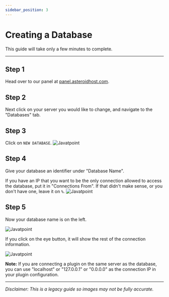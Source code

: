 ```yaml
---
sidebar_position: 3
---
```


# Creating a Database
This guide will take only a few minutes to complete.

---

## Step 1
Head over to our panel at [panel.asteroidhost.com](https://panel.asteroidhost.com).

## Step 2
Next click on your server you would like to change, and navigate to the "Databases" tab.

## Step 3
Click on `NEW DATABASE`.
![Javatpoint](https://billing.asteroidhost.com/images/kb/5_New-db.jpg)


## Step 4
Give your database an identifier under "Database Name".

If you have an IP that you want to be the only connection allowed to access the database, put it in "Connections From". If that didn't make sense, or you don't have one, leave it on `%`.
![Javatpoint](https://billing.asteroidhost.com/images/kb/6_new-db-menu.jpg)

 
## Step 5

Now your database name is on the left.

![Javatpoint](https://billing.asteroidhost.com/images/kb/7_db-list.jpg)



If you click on the eye button, it will show the rest of the connection information.

![Javatpoint](https://billing.asteroidhost.com/images/kb/8_db-connection-details.jpg)


**Note:** If you are connecting a plugin on the same server as the database, you can use "localhost" or "127.0.0.1" or "0.0.0.0" as the connection IP in your plugin configuration.

---
*Disclaimer: This is a legacy guide so images may not be fully accurate.*